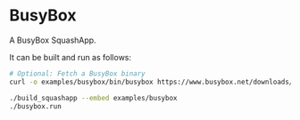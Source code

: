 # BusyBox

A BusyBox SquashApp.

It can be built and run as follows:

```bash
# Optional: Fetch a BusyBox binary
curl -o examples/busybox/bin/busybox https://www.busybox.net/downloads/binaries/1.31.0-defconfig-multiarch-musl/busybox-x86_64

./build_squashapp --embed examples/busybox
./busybox.run
```
